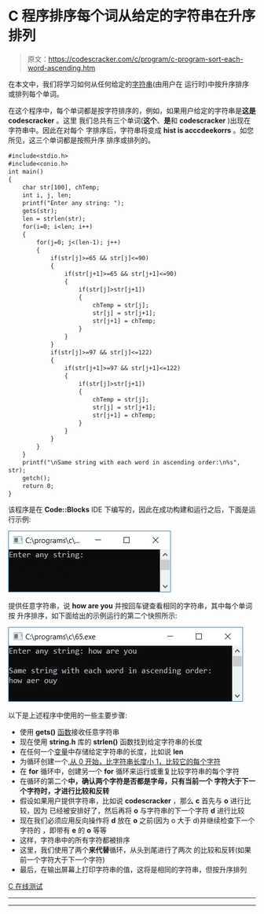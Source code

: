 # C 程序排序每个词从给定的字符串在升序排列

> 原文：<https://codescracker.com/c/program/c-program-sort-each-word-ascending.htm>

在本文中，我们将学习如何从任何给定的[字符串](/c/c-strings.htm)(由用户在 运行时)中按升序排序或排列每个单词。

在这个程序中，每个单词都是按字符排序的，例如，如果用户给定的字符串是**这是 codescracker** 。这里 我们总共有三个单词(**这个**、**是**和 **codescracker** )出现在字符串中。因此在对每个 字排序后，字符串将变成 **hist is acccdeekorrs** 。如您所见，这三个单词都是按照升序 排序或排列的。

```
#include<stdio.h>
#include<conio.h>
int main()
{
    char str[100], chTemp;
    int i, j, len;
    printf("Enter any string: ");
    gets(str);
    len = strlen(str);
    for(i=0; i<len; i++)
    {
        for(j=0; j<(len-1); j++)
        {
            if(str[j]>=65 && str[j]<=90)
            {
                if(str[j+1]>=65 && str[j+1]<=90)
                {
                    if(str[j]>str[j+1])
                    {
                        chTemp = str[j];
                        str[j] = str[j+1];
                        str[j+1] = chTemp;
                    }
                }
            }
            if(str[j]>=97 && str[j]<=122)
            {
                if(str[j+1]>=97 && str[j+1]<=122)
                {
                    if(str[j]>str[j+1])
                    {
                        chTemp = str[j];
                        str[j] = str[j+1];
                        str[j+1] = chTemp;
                    }
                }
            }
        }
    }
    printf("\nSame string with each word in ascending order:\n%s", str);
    getch();
    return 0;
}
```

该程序是在 **Code::Blocks** IDE 下编写的，因此在成功构建和运行之后，下面是运行示例:

![sort each word in ascending order c](img/6f8cce275e2e88e432deb46500e382f2.png)

提供任意字符串，说 **how are you** 并按回车键查看相同的字符串，其中每个单词按 升序排序，如下面给出的示例运行的第二个快照所示:

![c sort each word in ascending order](img/1e420d6f5949cdbf3dd1b843938beba2.png)

以下是上述程序中使用的一些主要步骤:

*   使用 **gets()** [函数](/c/c-functions.htm)接收任意字符串
*   现在使用 **string.h** 库的 **strlen()** 函数找到给定字符串的长度
*   在任何一个[变量](/c/c-variables.htm)中存储给定字符串的长度，比如说 **len**
*   为循环创建一个[,从 0 开始，比字符串长度小 1，比较它的每个字符](/c/c-for-loop.htm)
*   在 **for** 循环中，创建另一个 **for** 循环来运行或重复比较字符串的每个字符
*   在循环的第二个**中，确认两个字符是否都是字母，只有当前一个 字符大于下一个字符时，才进行比较和反转**
*   假设如果用户提供字符串，比如说 **codescracker** ，那么 **c** 首先与 **o** 进行比较，因为 已经被安排好了，然后再将 **o** 与字符串的下一个字符 **d** 进行比较
*   现在我们必须应用反向操作将 **d** 放在 **o** 之前(因为 o 大于 d)并继续检查下一个字符的 ，即带有 **e** 的 **o** 等等
*   这样，字符串中的所有字符都被排序
*   这里，我们使用了两个**来代替**循环，从头到尾进行了两次 的比较和反转(如果前一个字符大于下一个字符)
*   最后，在输出屏幕上打印字符串的值，这将是相同的字符串，但按升序排列

[C 在线测试](/exam/showtest.php?subid=2)

* * *

* * *